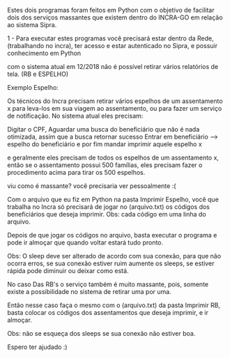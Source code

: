Estes dois programas foram feitos em Python com o objetivo de facilitar dois dos serviços massantes que existem dentro do INCRA-GO em relação ao sistema Sipra.

1 - Para executar estes programas você precisará estar dentro da Rede, (trabalhando no incra), ter acesso e estar autenticado no Sipra, e possuir conhecimento em Python

com o sistema atual em 12/2018 não é possível retirar vários relatórios de tela. (RB e ESPELHO)

Exemplo Espelho:

Os técnicos do Incra precisam retirar vários espelhos de um assentamento x para leva-los em sua viagem ao assentamento, ou para fazer um serviço de notificação.
No sistema atual eles precisam:

Digitar o CPF,
Aguardar uma busca do beneficiário que não é nada otimizada, 
assim que a busca retornar sucesso
Entrar em beneficiário --> espelho do beneficiário
e por fim mandar imprimir aquele espelho x

e geralmente eles precisam de todos os espelhos de um assentamento x, então se o assentamento possui 500 famílias, eles precisam fazer o procedimento acima para tirar os 500 espelhos. 

viu como é massante? você precisaria ver pessoalmente :(

Com o arquivo que eu fiz em Python na pasta Imprimir Espelho, você que trabalha no Incra só precisará de jogar no (arquivo.txt) os códigos dos beneficiários que deseja imprimir.
Obs: cada código em uma linha do arquivo.

Depois de que jogar os códigos no arquivo, basta executar o programa e pode ir almoçar que quando voltar estará tudo pronto.

Obs: O sleep deve ser alterado de acordo com sua conexão, para que não ocorra erros, se sua conexão estiver ruim aumente os sleeps, se estiver rápida pode diminuir ou deixar como está.

No caso Das RB's o serviço também é muito massante, pois, somente existe a possibilidade no sistema de retirar uma por uma.

Então nesse caso faça o mesmo com o (arquivo.txt) da pasta Imprimir RB, basta colocar os códigos dos assentamentos que deseja imprimir, e ir almoçar.

Obs: não se esqueça dos sleeps se sua conexão não estiver boa.

Espero ter ajudado :)
 